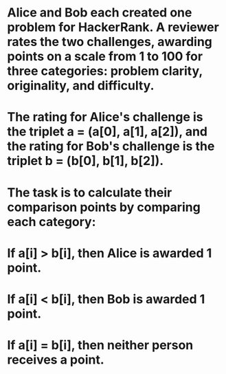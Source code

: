 # Alice and Bob each created one problem for HackerRank. A reviewer rates the two challenges, awarding points on a scale from 1 to 100 for three categories: problem clarity, originality, and difficulty.

# The rating for Alice's challenge is the triplet a = (a[0], a[1], a[2]), and the rating for Bob's challenge is the triplet b = (b[0], b[1], b[2]).

# The task is to calculate their comparison points by comparing each category:

# If a[i] > b[i], then Alice is awarded 1 point.
# If a[i] < b[i], then Bob is awarded 1 point.
# If a[i] = b[i], then neither person receives a point.
